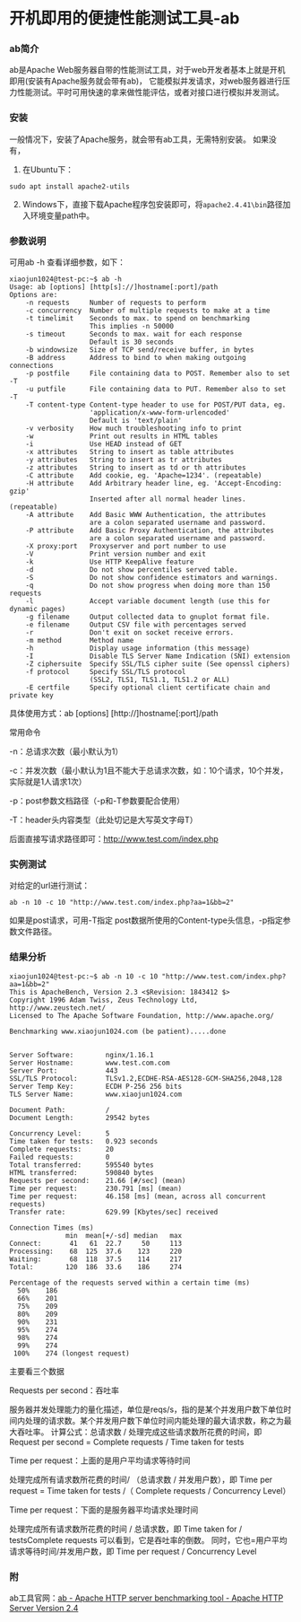 # 开机即用的便捷性能测试工具-ab
### ab简介
ab是Apache Web服务器自带的性能测试工具，对于web开发者基本上就是开机即用(安装有Apache服务就会带有ab)，
它能模拟并发请求，对web服务器进行压力性能测试。平时可用快速的拿来做性能评估，或者对接口进行模拟并发测试。

### 安装
一般情况下，安装了Apache服务，就会带有ab工具，无需特别安装。
如果没有，

1. 在Ubuntu下：
```shell
sudo apt install apache2-utils
```

2. Windows下，直接下载Apache程序包安装即可，将`apache2.4.41\bin`路径加入环境变量path中。

### 参数说明

可用ab -h 查看详细参数，如下：

```shell
xiaojun1024@test-pc:~$ ab -h
Usage: ab [options] [http[s]://]hostname[:port]/path
Options are:
    -n requests     Number of requests to perform
    -c concurrency  Number of multiple requests to make at a time
    -t timelimit    Seconds to max. to spend on benchmarking
                    This implies -n 50000
    -s timeout      Seconds to max. wait for each response
                    Default is 30 seconds
    -b windowsize   Size of TCP send/receive buffer, in bytes
    -B address      Address to bind to when making outgoing connections
    -p postfile     File containing data to POST. Remember also to set -T
    -u putfile      File containing data to PUT. Remember also to set -T
    -T content-type Content-type header to use for POST/PUT data, eg.
                    'application/x-www-form-urlencoded'
                    Default is 'text/plain'
    -v verbosity    How much troubleshooting info to print
    -w              Print out results in HTML tables
    -i              Use HEAD instead of GET
    -x attributes   String to insert as table attributes
    -y attributes   String to insert as tr attributes
    -z attributes   String to insert as td or th attributes
    -C attribute    Add cookie, eg. 'Apache=1234'. (repeatable)
    -H attribute    Add Arbitrary header line, eg. 'Accept-Encoding: gzip'
                    Inserted after all normal header lines. (repeatable)
    -A attribute    Add Basic WWW Authentication, the attributes
                    are a colon separated username and password.
    -P attribute    Add Basic Proxy Authentication, the attributes
                    are a colon separated username and password.
    -X proxy:port   Proxyserver and port number to use
    -V              Print version number and exit
    -k              Use HTTP KeepAlive feature
    -d              Do not show percentiles served table.
    -S              Do not show confidence estimators and warnings.
    -q              Do not show progress when doing more than 150 requests
    -l              Accept variable document length (use this for dynamic pages)
    -g filename     Output collected data to gnuplot format file.
    -e filename     Output CSV file with percentages served
    -r              Don't exit on socket receive errors.
    -m method       Method name
    -h              Display usage information (this message)
    -I              Disable TLS Server Name Indication (SNI) extension
    -Z ciphersuite  Specify SSL/TLS cipher suite (See openssl ciphers)
    -f protocol     Specify SSL/TLS protocol
                    (SSL2, TLS1, TLS1.1, TLS1.2 or ALL)
    -E certfile     Specify optional client certificate chain and private key
```
具体使用方式：ab [options] [http://]hostname[:port]/path

常用命令

-n：总请求次数（最小默认为1）

-c：并发次数（最小默认为1且不能大于总请求次数，如：10个请求，10个并发，实际就是1人请求1次）

-p：post参数文档路径（-p和-T参数要配合使用）

-T：header头内容类型（此处切记是大写英文字母T）

后面直接写请求路径即可：http://www.test.com/index.php



### 实例测试

对给定的url进行测试：

```shell
ab -n 10 -c 10 "http://www.test.com/index.php?aa=1&bb=2"
```

如果是post请求，可用-T指定 post数据所使用的Content-type头信息，-p指定参数文件路径。

### 结果分析

```
xiaojun1024@test-pc:~$ ab -n 10 -c 10 "http://www.test.com/index.php?aa=1&bb=2"
This is ApacheBench, Version 2.3 <$Revision: 1843412 $>
Copyright 1996 Adam Twiss, Zeus Technology Ltd, http://www.zeustech.net/
Licensed to The Apache Software Foundation, http://www.apache.org/

Benchmarking www.xiaojun1024.com (be patient).....done


Server Software:        nginx/1.16.1
Server Hostname:        www.test.com.com
Server Port:            443
SSL/TLS Protocol:       TLSv1.2,ECDHE-RSA-AES128-GCM-SHA256,2048,128
Server Temp Key:        ECDH P-256 256 bits
TLS Server Name:        www.xiaojun1024.com

Document Path:          /
Document Length:        29542 bytes

Concurrency Level:      5
Time taken for tests:   0.923 seconds
Complete requests:      20
Failed requests:        0
Total transferred:      595540 bytes
HTML transferred:       590840 bytes
Requests per second:    21.66 [#/sec] (mean)
Time per request:       230.791 [ms] (mean)
Time per request:       46.158 [ms] (mean, across all concurrent requests)
Transfer rate:          629.99 [Kbytes/sec] received

Connection Times (ms)
              min  mean[+/-sd] median   max
Connect:       41   61  22.7     50     113
Processing:    68  125  37.6    123     220
Waiting:       68  118  37.5    114     217
Total:        120  186  33.6    186     274

Percentage of the requests served within a certain time (ms)
  50%    186
  66%    201
  75%    209
  80%    209
  90%    231
  95%    274
  98%    274
  99%    274
 100%    274 (longest request)
```

主要看三个数据

Requests per second：吞吐率

服务器并发处理能力的量化描述，单位是reqs/s，指的是某个并发用户数下单位时间内处理的请求数。某个并发用户数下单位时间内能处理的最大请求数，称之为最大吞吐率。
计算公式：总请求数 / 处理完成这些请求数所花费的时间，即
Request per second = Complete requests / Time taken for tests

Time per request：上面的是用户平均请求等待时间

处理完成所有请求数所花费的时间/ （总请求数 / 并发用户数），即
Time per request = Time taken for tests /（ Complete requests / Concurrency Level）

Time per request：下面的是服务器平均请求处理时间

处理完成所有请求数所花费的时间 / 总请求数，即
Time taken for / testsComplete requests
可以看到，它是吞吐率的倒数。
同时，它也=用户平均请求等待时间/并发用户数，即
Time per request / Concurrency Level

### 附

ab工具官网：[ab - Apache HTTP server benchmarking tool - Apache HTTP Server Version 2.4](https://httpd.apache.org/docs/2.4/programs/ab.html)